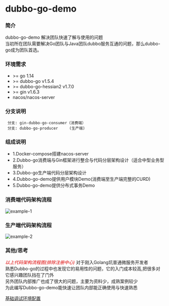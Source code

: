 # dubbo-go-demo

### 简介
  dubbo-go-demo 解决团队快速了解与使用的问题<br>
  当初所在团队需要解决Go团队与Java团队dubbo服务互通的问题，那么dubbo-go成为团队首选。

### 环境需求
* \>= go 1.14
* \>= dubbo-go v1.5.4
* \>= dubbo-go-hessian2 v1.7.0
* \>= gin v1.6.3
* nacos/nacos-server

### 分支说明
```code
 分支: gin-dubbo-go-consumer（消费端） 
 分支: dubbo-go-producer     (生产端)
```
### 组成说明
  * 1.Docker-compose搭建nacos-server
  * 2.Dubbo-go消费端与Gin框架进行整合与代码分层架构设计（适合中型业务型服务） 
  * 3.Dubbo-go生产端代码分层架构设计
  * 4.Dubbo-go-demo提供用户模块Demo(消费端至生产端完整的CURD)
  * 5.Dubbo-go-demo提供分布式事务Demo

### 消费端代码架构流程
![example-1](https://github.com/MengyangRen/dubbo-go-demo/blob/gin-dubbo-go-consumer/doc/example-01.jpg)
### 生产端代码架构流程
![example-2](https://github.com/MengyangRen/dubbo-go-demo/blob/gin-dubbo-go-consumer/doc/example-02.jpg)

### 其他/思考
  <font color="#dd0000">*以上代码架构流程图(排除注册中心)*</font>
  对于刚入Golang坑普通微服务开发者<br>
  熟悉Dubbo-go的过程中也发现它的易用性的问题，它的入门成本较高,把很多对它感兴趣团队挡在了门外<br>
  另外团队内部推广也成了很大的问题，主要为资料少，成熟案例较少 <br>
  为此编写Dubbo-go-demo能快速让团队内部能正确使用与快速熟悉  <br>

  [基础调试环境配置](https://github.com/MengyangRen/dubbo-go-demo/blob/gin-dubbo-go-consumer/doc/example.md)


